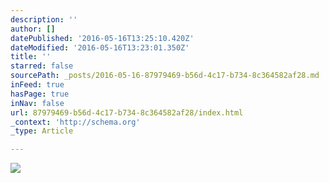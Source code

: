 ```yaml
---
description: ''
author: []
datePublished: '2016-05-16T13:25:10.420Z'
dateModified: '2016-05-16T13:23:01.350Z'
title: ''
starred: false
sourcePath: _posts/2016-05-16-87979469-b56d-4c17-b734-8c364582af28.md
inFeed: true
hasPage: true
inNav: false
url: 87979469-b56d-4c17-b734-8c364582af28/index.html
_context: 'http://schema.org'
_type: Article

---
```

![](https://the-grid-user-content.s3-us-west-2.amazonaws.com/2308de7f-78bc-49cc-84b2-8251d4c5eebe.jpg)